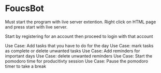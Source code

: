 # FoucsBot

Must start the program with live server extention. Right click on HTML page and press start with live server.

Start by registering for an account then proceed to login with that account

Use Case: Add tasks that you have to do for the day
Use Case: mark tasks as complete or delete unwanted tasks
Use Case: Add reminders for important days
Use Case: delete unwanted reminders
Use Case: Start the pomodoro time for producitivty session
Use Case: Pause the pomodoro timer to take a break

